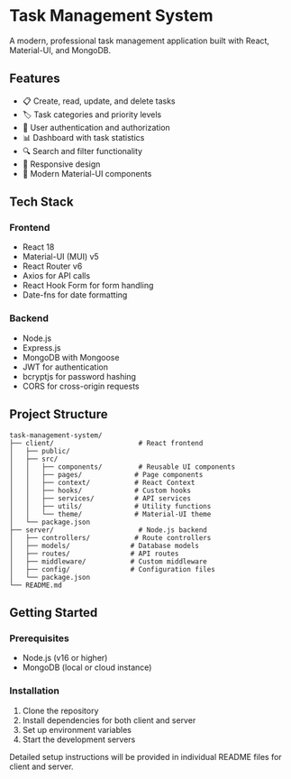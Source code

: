 # Task Management System

A modern, professional task management application built with React, Material-UI, and MongoDB.

## Features

- 📋 Create, read, update, and delete tasks
- 🏷️ Task categories and priority levels
- 👥 User authentication and authorization
- 📊 Dashboard with task statistics
- 🔍 Search and filter functionality
- 📱 Responsive design
- 🎨 Modern Material-UI components

## Tech Stack

### Frontend
- React 18
- Material-UI (MUI) v5
- React Router v6
- Axios for API calls
- React Hook Form for form handling
- Date-fns for date formatting

### Backend
- Node.js
- Express.js
- MongoDB with Mongoose
- JWT for authentication
- bcryptjs for password hashing
- CORS for cross-origin requests

## Project Structure

```
task-management-system/
├── client/                     # React frontend
│   ├── public/
│   ├── src/
│   │   ├── components/         # Reusable UI components
│   │   ├── pages/             # Page components
│   │   ├── context/           # React Context
│   │   ├── hooks/             # Custom hooks
│   │   ├── services/          # API services
│   │   ├── utils/             # Utility functions
│   │   └── theme/             # Material-UI theme
│   └── package.json
├── server/                     # Node.js backend
│   ├── controllers/           # Route controllers
│   ├── models/               # Database models
│   ├── routes/               # API routes
│   ├── middleware/           # Custom middleware
│   ├── config/               # Configuration files
│   └── package.json
└── README.md
```

## Getting Started

### Prerequisites
- Node.js (v16 or higher)
- MongoDB (local or cloud instance)

### Installation

1. Clone the repository
2. Install dependencies for both client and server
3. Set up environment variables
4. Start the development servers

Detailed setup instructions will be provided in individual README files for client and server.
